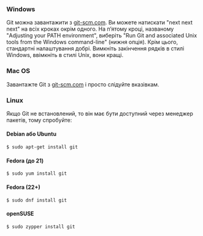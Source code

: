 
### Windows

Git можна завантажити з [git-scm.com](https://git-scm.com/). Ви можете натискати "next next next" на всіх кроках окрім одного. На п’ятому кроці, названому "Adjusting your PATH environment", виберіть "Run Git and associated Unix tools from the Windows command-line" (нижня опція). Крім цього, стандартні налаштування добрі. Вимкніть закінчення рядків в стилі Windows, ввімкніть в стилі Unix, вони кращі.

### Mac OS

Завантажте Git з [git-scm.com](https://git-scm.com/) і просто слідуйте вказівкам.


### Linux

Якщо Git не встановлений, то він має бути доступний через менеджер пакетів, тому спробуйте:


#### Debian або Ubuntu

    $ sudo apt-get install git


#### Fedora (до 21)

    $ sudo yum install git


#### Fedora (22+)

    $ sudo dnf install git


#### openSUSE

    $ sudo zypper install git
